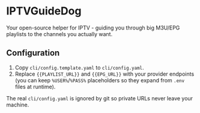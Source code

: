 # IPTVGuideDog
Your open-source helper for IPTV - guiding you through big M3U/EPG playlists to the channels you actually want.

## Configuration

1. Copy `cli/config.template.yaml` to `cli/config.yaml`.
2. Replace `{{PLAYLIST_URL}}` and `{{EPG_URL}}` with your provider endpoints (you can keep `%USER%`/`%PASS%` placeholders so they expand from `.env` files at runtime).

The real `cli/config.yaml` is ignored by git so private URLs never leave your machine.
